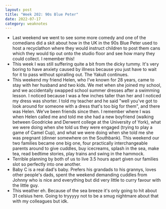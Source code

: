 ```yaml
---
layout: post
title: "Week 202: 90s Blue Peter"
date: 2022-07-17
category: weaknotes
---
```

* Last weekend we went to see some more comedy and one of the comedians did a skit about how in the UK in the 90s Blue Peter used to host a recyclathon where they would instruct children to post them cans which they would tip out onto the studio floor and see how many they could collect. I remember this!
* This week I was still suffering quite a bit from the dicky tummy. It's very boring to have anxiety caused by illness because you just have to wait for it to pass without spiralling out. The Yakult continues.
* This weekend my friend Helen, who I've known for 28 years, came to stay with her husband and two kids. We met when she joined my school, and we accidentally swapped school summer dresses after a swimming lesson. I noticed because I was a few inches taller than her and I noticed my dress was shorter. I told my teacher and he said "well you've got to look around for someone with a dress that's too big for them", and there was Helen. We've been friends since then. I remember where I was when Helen called me and told me she had a new boyfriend (walking between Goodricke and Derwent college at the University of York), what we were doing when she told us they were engaged (trying to play a game of Camel Cup), and what we were doing when she told me she was pregnant (dinner somewhere on the Southbank). This weekend our two families became one big one, four practically interchangeable parents around to give cuddles, buy icecreams, splash in the sea, make tea, read bedtime stories, play trains and swing in the hammock.
* Terrible planning by both of us to live 3.5 hours apart given our families slot so perfectly into one another.
* Baby C is a real dad's baby. Prefers his grandads to his grannys, loves other people's dads, spent the weekend demanding cuddles from Johnny who is nice and everything but did very little to curry favour with the little guy.
* This weather eh. Because of the sea breeze it's only going to hit about 31 celsius here. Going to tryyyyy not to be a smug nightmare about that with my colleagues but idk.
